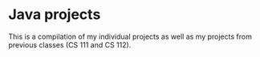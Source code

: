 # Java projects

This is a compilation of my individual projects as well as my projects from previous classes (CS 111 and CS 112).
